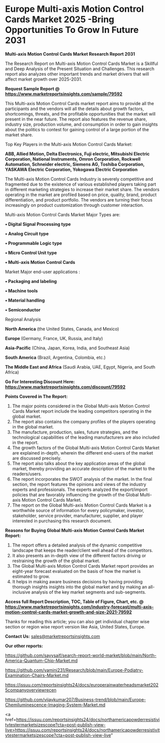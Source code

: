 # Europe Multi-axis Motion Control Cards Market 2025 -Bring Opportunities To Grow In Future 2031

<strong>Multi-axis Motion Control Cards Market Research Report 2031</strong>

The Research Report on Multi-axis Motion Control Cards Market is a Skillful and Deep Analysis of the Present Situation and Challenges. This research report also analyzes other important trends and market drivers that will affect market growth over 2025-2031.

<strong>Request Sample Report @ <a href=https://www.marketreportsinsights.com/sample/79592>https://www.marketreportsinsights.com/sample/79592</a></strong>

This Multi-axis Motion Control Cards market report aims to provide all the participants and the vendors will all the details about growth factors, shortcomings, threats, and the profitable opportunities that the market will present in the near future. The report also features the revenue share, industry size, production volume, and consumption in order to gain insights about the politics to contest for gaining control of a large portion of the market share.

Top Key Players in the Multi-axis Motion Control Cards Market:

<strong>ABB, Allied Motion, Delta Electronics, Fuji electric, Mitsubishi Electric Corporation, National Instruments, Omron Corporation, Rockwell Automation, Schneider electric, Siemens AG, Toshiba Corporation, YASKAWA Electric Corporation, Yokogawa Electric Corporation</strong>

The Multi-axis Motion Control Cards Industry is severely competitive and fragmented due to the existence of various established players taking part in different marketing strategies to increase their market share. The vendors operating in the market are profiled based on price, quality, brand, product differentiation, and product portfolio. The vendors are turning their focus increasingly on product customization through customer interaction.

Multi-axis Motion Control Cards Market Major Types are:

<strong>• Digital Signal Processing type

• Analog Circuit type

• Programmable Logic type

• Micro Control Unit type

• Multi-axis Motion Control Cards</strong>

Market Major end-user applications :

<strong>• Packaging and labeling

• Machine tools

• Material handling

• Semiconductor</strong>

Regional Analysis

</u><strong><b>North America</b></strong> (the United States, Canada, and Mexico)

<strong><b>Europe </b></strong>(Germany, France, UK, Russia, and Italy)

<strong><b>Asia-Pacific</b></strong> (China, Japan, Korea, India, and Southeast Asia)

<strong><b>South America</b></strong> (Brazil, Argentina, Colombia, etc.)

<strong><b>The Middle East and Africa</b></strong> (Saudi Arabia, UAE, Egypt, Nigeria, and South Africa)

<strong>Go For Interesting Discount Here: <a href=https://www.marketreportsinsights.com/discount/79592>https://www.marketreportsinsights.com/discount/79592</a></strong>

<strong>Points Covered in The Report:</strong>
<ol>
  <li>The major points considered in the Global Multi-axis Motion Control Cards Market report include the leading competitors operating in the global market.</li>
  <li>The report also contains the company profiles of the players operating in the global market.</li>
  <li>The manufacture, production, sales, future strategies, and the technological capabilities of the leading manufacturers are also included in the report.</li>
  <li>The growth factors of the Global Multi-axis Motion Control Cards Market are explained in-depth, wherein the different end-users of the market are discussed precisely.</li>
  <li>The report also talks about the key application areas of the global market, thereby providing an accurate description of the market to the readers/users.</li>
  <li>The report incorporates the SWOT analysis of the market. In the final section, the report features the opinions and views of the industry experts and professionals. The experts analyzed the export/import policies that are favorably influencing the growth of the Global Multi-axis Motion Control Cards Market.</li>
  <li>The report on the Global Multi-axis Motion Control Cards Market is a worthwhile source of information for every policymaker, investor, stakeholder, service provider, manufacturer, supplier, and player interested in purchasing this research document.</li>
</ol>
<strong>Reasons for Buying Global Multi-axis Motion Control Cards Market Report:</strong>

<ol>
  <li>The report offers a detailed analysis of the dynamic competitive landscape that keeps the reader/client well ahead of the competitors.</li>
  <li>It also presents an in-depth view of the different factors driving or restraining the growth of the global market.</li>
  <li>The Global Multi-axis Motion Control Cards Market report provides an eight-year forecast evaluated on the basis of how the market is estimated to grow.</li>
  <li>It helps in making aware business decisions by having providing thorough insights insights into the global market and by making an all-inclusive analysis of the key market segments and sub-segments.</li>
</ol>
<strong>Access full Report Description, TOC, Table of Figure, Chart, etc. @ <a href=https://www.marketreportsinsights.com/industry-forecast/multi-axis-motion-control-cards-market-growth-and-size-2021-79592>https://www.marketreportsinsights.com/industry-forecast/multi-axis-motion-control-cards-market-growth-and-size-2021-79592</a></strong>


Thanks for reading this article; you can also get individual chapter wise section or region wise report version like Asia, United States, Europe.

<strong>Contact Us:</strong>
sales@marketreportsinsights.com

<strong>Our other reports:</strong>

<a href=https://github.com/sayysaif/search-report-world-market/blob/main/North-America-Quantum-Chip-Market.md>https://github.com/sayysaif/search-report-world-market/blob/main/North-America-Quantum-Chip-Market.md</a>

<a href=https://github.com/yamini231/Research/blob/main/Europe-Podiatry-Examination-Chairs-Market.md>https://github.com/yamini231/Research/blob/main/Europe-Podiatry-Examination-Chairs-Market.md</a>

<a href=https://issuu.com/reportsinsights24/docs/europerainwaterheadsmarket2025companyoverviewrecen>https://issuu.com/reportsinsights24/docs/europerainwaterheadsmarket2025companyoverviewrecen</a>

<a href=https://github.com/vijaykumar207/Business-trend/blob/main/Europe-Chemiluminescence-Imaging-System-Market.md>https://github.com/vijaykumar207/Business-trend/blob/main/Europe-Chemiluminescence-Imaging-System-Market.md</a>

<a href=https://issuu.com/reportsinsights24/docs/northamericapowderresistivitytestermarketsizescope?cta=post-publish-view-live>https://issuu.com/reportsinsights24/docs/northamericapowderresistivitytestermarketsizescope?cta=post-publish-view-live</a>"
